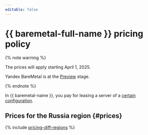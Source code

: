 ```yaml
---
editable: false
---
```


# {{ baremetal-full-name }} pricing policy



{% note warning %}

The prices will apply starting April 1, 2025.

Yandex BareMetal is at the [Preview](../overview/concepts/launch-stages) stage.

{% endnote %}

In {{ baremetal-name }}, you pay for leasing a server of a [certain configuration](concepts/server-configurations.md).

## Prices for the Russia region {#prices}

{% include [pricing-diff-regions](../_includes/pricing-diff-regions.md) %}



